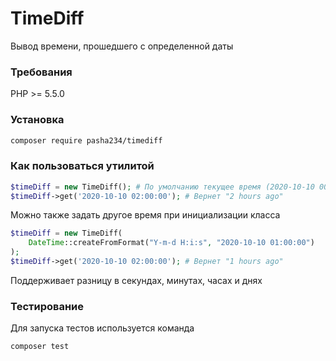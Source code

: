# TimeDiff
Вывод времени, прошедшего с определенной даты
### Требования
PHP >= 5.5.0
### Установка

```bash
composer require pasha234/timediff
```

### Как пользоваться утилитой

```php
$timeDiff = new TimeDiff(); # По умолчанию текущее время (2020-10-10 00:00:00)
$timeDiff->get('2020-10-10 02:00:00'); # Вернет "2 hours ago"
```

Можно также задать другое время при инициализации класса
```php
$timeDiff = new TimeDiff(
    DateTime::createFromFormat("Y-m-d H:i:s", "2020-10-10 01:00:00")
);
$timeDiff->get('2020-10-10 02:00:00'); # Вернет "1 hours ago"
```
Поддерживает разницу в секундах, минутах, часах и днях

### Тестирование

Для запуска тестов используется команда
```bash
composer test
```
